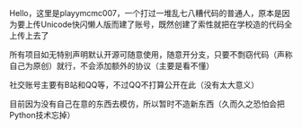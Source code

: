 Hello，这里是playymcmc007，一个打过一堆乱七八糟代码的普通人，原本是因为要上传Unicode快闪懒人版而建了账号，既然创建了索性就把在学校造的代码全上传上去了

所有项目如无特别声明默认开源可随意使用，随意开分支，只要不剽窃代码（声称自己为原创）就行，不会添加额外的协议（主要是看不懂）

社交账号主要有B站和QQ等，不过QQ不打算公开在此（没有太大意义）

目前因为没有自己在意的东西去模仿，所以暂时不造新东西（久而久之恐怕会把Python技术忘掉）
